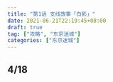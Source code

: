 ```yaml
---
title: "第1话 支线故事「白影」"
date: 2021-06-21T22:19:45+08:00
draft: true
tag: ["攻略", "东京迷城"]
categories: ["东京迷城"]
---
```


## 4/18